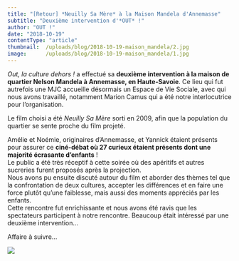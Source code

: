 ```yaml
---
title: "[Retour] *Neuilly Sa Mère* à la Maison Mandela d'Annemasse"
subtitle: "Deuxième intervention d'*OUT* !"
author: "OUT !"
date: "2018-10-19"
contentType: "article"
thumbnail:  /uploads/blog/2018-10-19-maison_mandela/2.jpg
image:      /uploads/blog/2018-10-19-maison_mandela/1.jpg
---
```


*Out, la culture dehors !* a effectué sa **deuxième intervention à la maison de quartier Nelson Mandela à Annemasse, en Haute-Savoie**. Ce lieu qui fut autrefois une MJC accueille désormais un Espace de Vie Sociale, avec qui nous avons travaillé, notamment Marion Camus qui a été notre interlocutrice pour l’organisation.

Le film choisi a été *Neuilly Sa Mère* sorti en 2009, afin que la population du quartier se sente proche du film projeté.

Amélie et Noémie, originaires d’Annemasse, et Yannick étaient présents pour assurer ce **ciné-débat où 27 curieux étaient présents dont une majorité écrasante d’enfants** !  
Le public a été très réceptif à cette soirée où des apéritifs et autres sucreries furent proposés après la projection.   
Nous avons pu ensuite discuté autour du film et aborder des thèmes tel que la confrontation de deux cultures, accepter les différences et en faire une force plutôt qu’une faiblesse, mais aussi des moments appréciés par les enfants.  
Cette rencontre fut enrichissante et nous avons été ravis que les spectateurs participent à notre rencontre. Beaucoup était intéressé par une deuxième intervention…

Affaire à suivre...

![](/uploads/blog/2018-10-19-maison_mandela/3.jpg)
